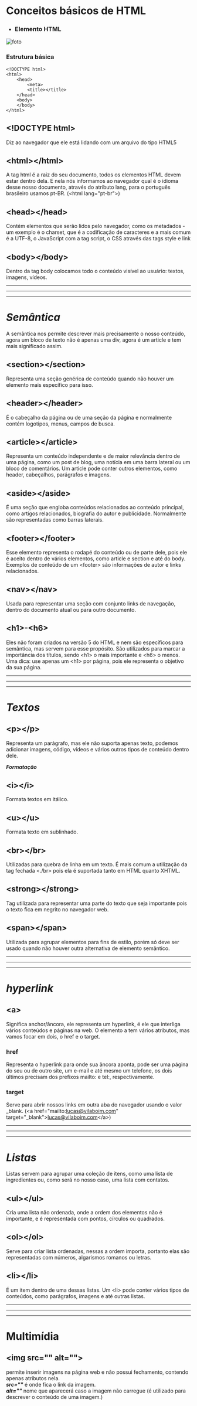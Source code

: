 # Conceitos básicos de HTML

- ### Elemento HTML    

![foto](imagens/elemento.png)

### Estrutura básica 

```
<!DOCTYPE html>  
<html>  
    <head> 
        <meta>  
        <title></title> 
    </head>
    <body>
    </body>
</html>
```
## \<!DOCTYPE html>
Diz ao navegador que ele está lidando com um arquivo do tipo HTML5

## \<html>\</html>
A tag html é a raiz do seu documento, todos os elementos HTML devem estar dentro dela. E nela nós informamos ao navegador qual é o idioma desse nosso documento, através do atributo lang, para o português brasileiro usamos pt-BR. (\<html lang="pt-br">)

## \<head>\</head>
Contém elementos que serão lidos pelo navegador, como os metadados - um exemplo é o charset, que é a codificação de caracteres e a mais comum é a UTF-8, o JavaScript com a tag script, o CSS através das tags style e link

## \<body>\</body>
Dentro da tag body colocamos todo o conteúdo visível ao usuário: textos, imagens, vídeos.

---
---
---
# ***Semântica***
A semântica nos permite descrever mais precisamente o nosso conteúdo, agora um bloco de texto não é apenas uma div, agora é um article e tem mais significado assim.

## \<section>\</section>
Representa uma seção genérica de conteúdo quando não houver um elemento mais específico para isso.

## \<header>\</header>
É o cabeçalho da página ou de uma seção da página e normalmente contém logotipos, menus, campos de busca.

## \<article>\</article>
Representa um conteúdo independente e de maior relevância dentro de uma página, como um post de blog, uma notícia em uma barra lateral ou um bloco de comentários. Um article pode conter outros elementos, como header, cabeçalhos, parágrafos e imagens.

## \<aside>\</aside>
É uma seção que engloba conteúdos relacionados ao conteúdo principal, como artigos relacionados, biografia do autor e publicidade. Normalmente são representadas como barras laterais.

## \<footer>\</footer>
Esse elemento representa o rodapé do conteúdo ou de parte dele, pois ele é aceito dentro de vários elementos, como article e section e até do body. Exemplos de conteúdo de um \<footer> são informações de autor e links relacionados.

## \<nav>\</nav>
Usada para representar uma seção com conjunto links de navegação, dentro do documento atual ou para outro documento.

## \<h1>-\<h6>
Eles não foram criados na versão 5 do HTML e nem são específicos para semântica, mas servem para esse propósito. São utilizados para marcar a importância dos títulos, sendo \<h1> o mais importante e \<h6> o menos. Uma dica: use apenas um \<h1> por página, pois ele representa o objetivo da sua página. 

---
---
---

# ***Textos***

## \<p>\</p>
Representa um parágrafo, mas ele não suporta apenas texto, podemos adicionar imagens, código, vídeos e vários outros tipos de conteúdo dentro dele.

***Formatação***

## \<i>\</i>
 Formata textos em itálico.

## \<u>\</u>
Formata texto em sublinhado.

## \<br>\</br>
Utilizadas para quebra de linha em um texto. É mais comum a utilização da tag fechada <./br> pois ela é suportada tanto em HTML quanto XHTML.

## \<strong>\</strong>
Tag utilizada para representar uma parte do texto que seja importante pois o texto fica em negrito no navegador web.

## \<span>\</span>
Utilizada para agrupar elementos para fins de estilo, porém só deve ser usado quando não houver outra alternativa de elemento semântico.

---
---
---

# ***hyperlink***

## \<a>
Significa anchor/âncora, ele representa um hyperlink, é ele que interliga vários conteúdos e páginas na web. O elemento a tem vários atributos, mas vamos focar em dois, o href e o target.
### href
Representa o hyperlink para onde sua âncora aponta, pode ser uma página do seu ou de outro site, um e-mail e até mesmo um telefone, os dois últimos precisam dos prefixos mailto: e tel:, respectivamente.

### target
Serve para abrir nossos links em outra aba do navegador usando o valor _blank. (\<a href="mailto:lucas@vilaboim.com" target="_blank">lucas@vilaboim.com\</a>)

---
---
---

# ***Listas***
Listas servem para agrupar uma coleção de itens, como uma lista de ingredientes ou, como será no nosso caso, uma lista com contatos.
## \<ul>\</ul>
Cria uma lista não ordenada, onde a ordem dos elementos não é importante, e é representada com pontos, círculos ou quadrados.

## \<ol>\</ol>
Serve para criar lista ordenadas, nessas a ordem importa, portanto elas são representadas com números, algarismos romanos ou letras.

## \<li>\</li>
É um item dentro de uma dessas listas. Um \<li> pode conter vários tipos de conteúdos, como parágrafos, imagens e até outras listas.

---
---
---

# Multimídia

## \<img src="" alt="">
permite inserir imagens na página web e não possui fechamento, contendo apenas atributos nela.     
 ***src=""*** é onde fica o link da imagem.       
 ***alt=""*** nome que aparecerá caso a imagem não carregue (é utilizado para descrever o conteúdo de uma imagem.)

